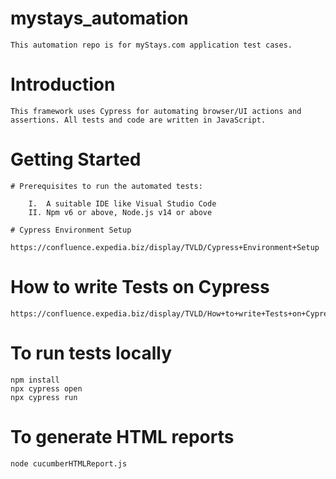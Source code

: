 # mystays_automation
    This automation repo is for myStays.com application test cases.

# Introduction
    This framework uses Cypress for automating browser/UI actions and assertions. All tests and code are written in JavaScript. 

# Getting Started
    # Prerequisites to run the automated tests:

        I.  A suitable IDE like Visual Studio Code
        II. Npm v6 or above, Node.js v14 or above

    # Cypress Environment Setup
        https://confluence.expedia.biz/display/TVLD/Cypress+Environment+Setup

# How to write Tests on Cypress
    https://confluence.expedia.biz/display/TVLD/How+to+write+Tests+on+Cypress

# To run tests locally 
    npm install
    npx cypress open
    npx cypress run

# To generate HTML reports 
    node cucumberHTMLReport.js